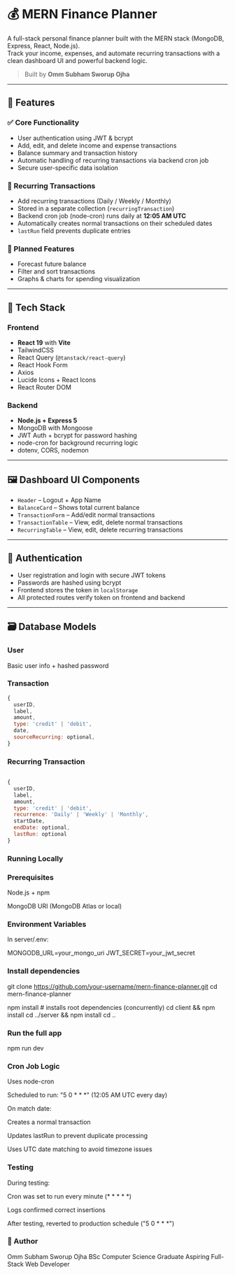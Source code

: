 # 💰 MERN Finance Planner

A full-stack personal finance planner built with the MERN stack (MongoDB, Express, React, Node.js).  
Track your income, expenses, and automate recurring transactions with a clean dashboard UI and powerful backend logic.

> Built by **Omm Subham Sworup Ojha**

---

## 🚀 Features

### ✅ Core Functionality
- User authentication using JWT & bcrypt
- Add, edit, and delete income and expense transactions
- Balance summary and transaction history
- Automatic handling of recurring transactions via backend cron job
- Secure user-specific data isolation

### 🔁 Recurring Transactions
- Add recurring transactions (Daily / Weekly / Monthly)
- Stored in a separate collection (`recurringTransaction`)
- Backend cron job (node-cron) runs daily at **12:05 AM UTC**
- Automatically creates normal transactions on their scheduled dates
- `lastRun` field prevents duplicate entries

### 🧠 Planned Features
- Forecast future balance
- Filter and sort transactions
- Graphs & charts for spending visualization

---

## 🧱 Tech Stack

### Frontend
- **React 19** with **Vite**
- TailwindCSS
- React Query (`@tanstack/react-query`)
- React Hook Form
- Axios
- Lucide Icons + React Icons
- React Router DOM

### Backend
- **Node.js + Express 5**
- MongoDB with Mongoose
- JWT Auth + bcrypt for password hashing
- node-cron for background recurring logic
- dotenv, CORS, nodemon

---

## 🖼 Dashboard UI Components

- `Header` – Logout + App Name
- `BalanceCard` – Shows total current balance
- `TransactionForm` – Add/edit normal transactions
- `TransactionTable` – View, edit, delete normal transactions
- `RecurringTable` – View, edit, delete recurring transactions

---

## 🔐 Authentication

- User registration and login with secure JWT tokens
- Passwords are hashed using bcrypt
- Frontend stores the token in `localStorage`
- All protected routes verify token on frontend and backend

---

## 🗃 Database Models

### User
Basic user info + hashed password

### Transaction
```js
{
  userID,
  label,
  amount,
  type: 'credit' | 'debit',
  date,
  sourceRecurring: optional,
}

```
### Recurring Transaction

```js

{
  userID,
  label,
  amount,
  type: 'credit' | 'debit',
  recurrence: 'Daily' | 'Weekly' | 'Monthly',
  startDate,
  endDate: optional,
  lastRun: optional
}
```

### Running Locally
### Prerequisites
Node.js + npm

MongoDB URI (MongoDB Atlas or local)

### Environment Variables
In server/.env:

MONGODB_URL=your_mongo_uri
JWT_SECRET=your_jwt_secret

### Install dependencies
git clone https://github.com/your-username/mern-finance-planner.git
cd mern-finance-planner

npm install           # installs root dependencies (concurrently)
cd client && npm install
cd ../server && npm install
cd ..

### Run the full app

npm run dev


### Cron Job Logic
Uses node-cron

Scheduled to run: "5 0 * * *" (12:05 AM UTC every day)

On match date:

Creates a normal transaction

Updates lastRun to prevent duplicate processing

Uses UTC date matching to avoid timezone issues

### Testing
During testing:

Cron was set to run every minute (* * * * *)

Logs confirmed correct insertions

After testing, reverted to production schedule ("5 0 * * *")


### 👤 Author
Omm Subham Sworup Ojha
BSc Computer Science Graduate
Aspiring Full-Stack Web Developer

